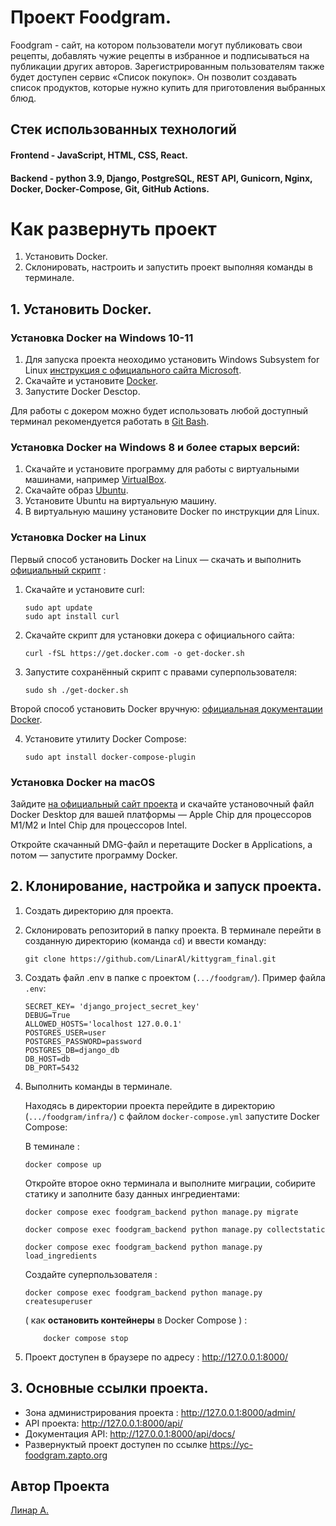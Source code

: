 # Проект Foodgram.
Foodgram - сайт, на котором пользователи могут публиковать свои рецепты, добавлять чужие рецепты в избранное и подписываться на публикации других авторов. Зарегистрированным пользователям также будет доступен сервис «Список покупок». Он позволит создавать список продуктов, которые нужно купить для приготовления выбранных блюд.

## Стек использованных технологий
#### Frontend - JavaScript, HTML, CSS, React.
#### Backend - python 3.9, Django, PostgreSQL, REST API, Gunicorn, Nginx, Docker, Docker-Compose, Git, GitHub Actions.

# Как развернуть проект
1. Установить Docker.
2. Склонировать, настроить и запустить проект выполняя команды в терминале.

## 1. Установить Docker.
### Установка Docker на Windows 10-11
1. Для запуска проекта неоходимо установить Windows Subsystem for Linux [инструкция с официального сайта Microsoft](https://docs.microsoft.com/ru-ru/windows/wsl/install-win10).
2. Скачайте и установите [Docker](https://www.docker.com/products/docker-desktop/).
3. Запустите Docker Desctop.

Для работы с докером можно будет использовать любой доступный терминал рекомендуeтся работать в [Git Bash](https://git-scm.com/downloads/win).

### Установка Docker на Windows 8 и более старых версий:
1. Скачайте и установите программу для работы с виртуальными машинами, например [VirtualBox](https://www.virtualbox.org/wiki/Downloads).
2. Скачайте образ [Ubuntu](https://ubuntu.com/download/desktop).
3. Установите Ubuntu на виртуальную машину.
4. В виртуальную машину установите Docker по инструкции для Linux.

### Установка Docker на Linux
Первый способ установить Docker на Linux — скачать и выполнить [официальный скрипт](https://docs.docker.com/engine/install/ubuntu/#install-using-the-convenience-script) :
1. Скачайте и установите curl:
    ```
    sudo apt update
    sudo apt install curl
    ```
2. Скачайте скрипт для установки докера с официального сайта:
    ```
    curl -fSL https://get.docker.com -o get-docker.sh 
    ```
3. Запустите сохранённый скрипт с правами суперпользователя:
    ```
    sudo sh ./get-docker.sh
    ```
Второй способ установить Docker вручную: [официальная документации Docker](https://docs.docker.com/engine/install/ubuntu/).

4. Установите утилиту Docker Compose:
    ```
    sudo apt install docker-compose-plugin 
    ```

### Установка Docker на macOS
Зайдите [на официальный сайт проекта](https://www.docker.com/products/docker-desktop) и скачайте установочный файл Docker Desktop для вашей платформы — Apple Chip для процессоров M1/M2 и Intel Chip для процессоров Intel.

Откройте скачанный DMG-файл и перетащите Docker в Applications, а потом — запустите программу Docker.

## 2. Клонирование, настройка и запуск проекта.
1. Создать директорию для проекта.
2. Склонировать репозиторий в папку проекта. В терминале перейти в созданную директорию (команда `cd`) и ввести команду:
    ```
    git clone https://github.com/LinarAl/kittygram_final.git
    ```
3. Создать файл .env в папке с проектом (`.../foodgram/`). Пример файла `.env`:
    ```
    SECRET_KEY= 'django_project_secret_key'
    DEBUG=True
    ALLOWED_HOSTS='localhost 127.0.0.1'
    POSTGRES_USER=user
    POSTGRES_PASSWORD=password
    POSTGRES_DB=django_db
    DB_HOST=db
    DB_PORT=5432
    ```
4. Выполнить команды в терминале.
 
    Находясь в директории проекта перейдите в директорию (`.../foodgram/infra/`) c файлом `docker-compose.yml` запустите Docker Compose:
    
    В теминале :
    ```    
    docker compose up
    ```
    Откройте второе окно терминала и выполните миграции, собирите статику и заполните базу данных ингредиентами:   
    ```
    docker compose exec foodgram_backend python manage.py migrate

    docker compose exec foodgram_backend python manage.py collectstatic
    
    docker compose exec foodgram_backend python manage.py load_ingredients
    ```
    Создайте суперпользователя :
    ```
    docker compose exec foodgram_backend python manage.py createsuperuser
    ```
    ( как **остановить контейнеры** в Docker Compose ) :
    
    ```
        docker compose stop
    ```
5. Проект доступен в браузере по адресу :  http://127.0.0.1:8000/


## 3. Основные ссылки проекта.
- Зона администрирования проекта : http://127.0.0.1:8000/admin/
- API проекта: http://127.0.0.1:8000/api/
- Документация API: http://127.0.0.1:8000/api/docs/  
- Развернуктый проект доступен по ссылке https://yc-foodgram.zapto.org

## Автор Проекта    
[Линар А.](https://github.com/LinarAl)
